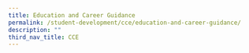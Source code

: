 ```yaml
---
title: Education and Career Guidance
permalink: /student-development/cce/education-and-career-guidance/
description: ""
third_nav_title: CCE
---
```

